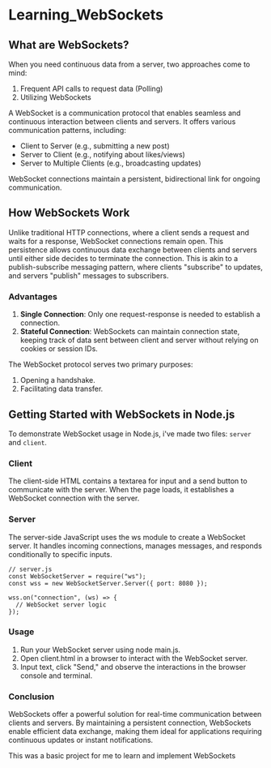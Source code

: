 # Learning_WebSockets

## What are WebSockets?

When you need continuous data from a server, two approaches come to mind:
1. Frequent API calls to request data (Polling)
2. Utilizing WebSockets

A WebSocket is a communication protocol that enables seamless and continuous interaction between clients and servers. It offers various communication patterns, including:
- Client to Server (e.g., submitting a new post)
- Server to Client (e.g., notifying about likes/views)
- Server to Multiple Clients (e.g., broadcasting updates)

WebSocket connections maintain a persistent, bidirectional link for ongoing communication.

## How WebSockets Work

Unlike traditional HTTP connections, where a client sends a request and waits for a response, WebSocket connections remain open. This persistence allows continuous data exchange between clients and servers until either side decides to terminate the connection. This is akin to a publish-subscribe messaging pattern, where clients "subscribe" to updates, and servers "publish" messages to subscribers.

### Advantages

1. **Single Connection**: Only one request-response is needed to establish a connection.
2. **Stateful Connection**: WebSockets can maintain connection state, keeping track of data sent between client and server without relying on cookies or session IDs.

The WebSocket protocol serves two primary purposes:
1. Opening a handshake.
2. Facilitating data transfer.

## Getting Started with WebSockets in Node.js

To demonstrate WebSocket usage in Node.js, i've made two files: `server` and `client`.

### Client

The client-side HTML contains a textarea for input and a send button to communicate with the server. When the page loads, it establishes a WebSocket connection with the server.

### Server

The server-side JavaScript uses the ws module to create a WebSocket server. It handles incoming connections, manages messages, and responds conditionally to specific inputs.

```
// server.js
const WebSocketServer = require("ws");
const wss = new WebSocketServer.Server({ port: 8080 });

wss.on("connection", (ws) => {
  // WebSocket server logic
});
```

### Usage
1. Run your WebSocket server using node main.js.
2. Open client.html in a browser to interact with the WebSocket server.
3. Input text, click "Send," and observe the interactions in the browser console and terminal.

### Conclusion
WebSockets offer a powerful solution for real-time communication between clients and servers. By maintaining a persistent connection, WebSockets enable efficient data exchange, making them ideal for applications requiring continuous updates or instant notifications.

This was a basic project for me to learn and implement WebSockets
